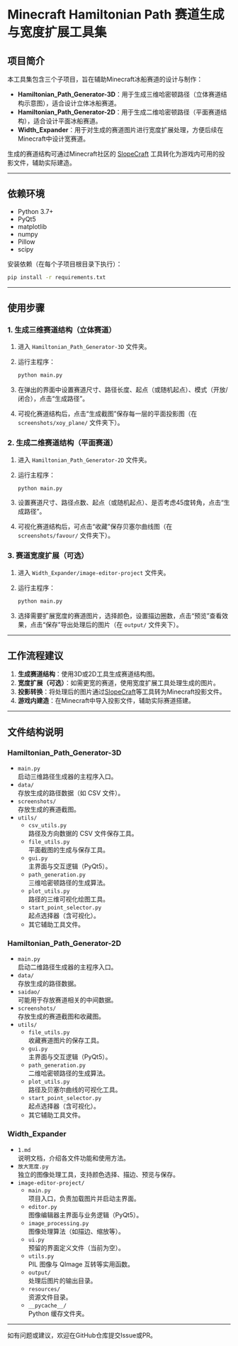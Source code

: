 # Minecraft Hamiltonian Path 赛道生成与宽度扩展工具集

## 项目简介

本工具集包含三个子项目，旨在辅助Minecraft冰船赛道的设计与制作：

- **Hamiltonian_Path_Generator-3D**：用于生成三维哈密顿路径（立体赛道结构示意图），适合设计立体冰船赛道。
- **Hamiltonian_Path_Generator-2D**：用于生成二维哈密顿路径（平面赛道结构），适合设计平面冰船赛道。
- **Width_Expander**：用于对生成的赛道图片进行宽度扩展处理，方便后续在Minecraft中设计宽赛道。

生成的赛道结构可通过Minecraft社区的 [SlopeCraft](https://github.com/Slimefun/Slimefun4/wiki/SlopeCraft) 工具转化为游戏内可用的投影文件，辅助实际建造。

---

## 依赖环境

- Python 3.7+
- PyQt5
- matplotlib
- numpy
- Pillow
- scipy

安装依赖（在每个子项目根目录下执行）：

```sh
pip install -r requirements.txt
```

---

## 使用步骤

### 1. 生成三维赛道结构（立体赛道）

1. 进入 `Hamiltonian_Path_Generator-3D` 文件夹。
2. 运行主程序：

   ```sh
   python main.py
   ```

3. 在弹出的界面中设置赛道尺寸、路径长度、起点（或随机起点）、模式（开放/闭合），点击“生成路径”。
4. 可视化赛道结构后，点击“生成截图”保存每一层的平面投影图（在 `screenshots/xoy_plane/` 文件夹下）。

### 2. 生成二维赛道结构（平面赛道）

1. 进入 `Hamiltonian_Path_Generator-2D` 文件夹。
2. 运行主程序：

   ```sh
   python main.py
   ```

3. 设置赛道尺寸、路径点数、起点（或随机起点）、是否考虑45度转角，点击“生成路径”。
4. 可视化赛道结构后，可点击“收藏”保存贝塞尔曲线图（在 `screenshots/favour/` 文件夹下）。

### 3. 赛道宽度扩展（可选）

1. 进入 `Width_Expander/image-editor-project` 文件夹。
2. 运行主程序：

   ```sh
   python main.py
   ```

3. 选择需要扩展宽度的赛道图片，选择颜色，设置描边圈数，点击“预览”查看效果，点击“保存”导出处理后的图片（在 `output/` 文件夹下）。

---

## 工作流程建议

1. **生成赛道结构**：使用3D或2D工具生成赛道结构图。
2. **宽度扩展（可选）**：如需更宽的赛道，使用宽度扩展工具处理生成的图片。
3. **投影转换**：将处理后的图片通过[SlopeCraft](https://github.com/Slimefun/Slimefun4/wiki/SlopeCraft)等工具转为Minecraft投影文件。
4. **游戏内建造**：在Minecraft中导入投影文件，辅助实际赛道搭建。

---

## 文件结构说明

### Hamiltonian_Path_Generator-3D

- `main.py`  
  启动三维路径生成器的主程序入口。
- `data/`  
  存放生成的路径数据（如 CSV 文件）。
- `screenshots/`  
  存放生成的赛道截图。
- `utils/`
  - `csv_utils.py`  
    路径及方向数据的 CSV 文件保存工具。
  - `file_utils.py`  
    平面截图的生成与保存工具。
  - `gui.py`  
    主界面与交互逻辑（PyQt5）。
  - `path_generation.py`  
    三维哈密顿路径的生成算法。
  - `plot_utils.py`  
    路径的三维可视化绘图工具。
  - `start_point_selector.py`  
    起点选择器（含可视化）。
  - 其它辅助工具文件。

### Hamiltonian_Path_Generator-2D

- `main.py`  
  启动二维路径生成器的主程序入口。
- `data/`  
  存放生成的路径数据。
- `saidao/`  
  可能用于存放赛道相关的中间数据。
- `screenshots/`  
  存放生成的赛道截图和收藏图。
- `utils/`
  - `file_utils.py`  
    收藏赛道图片的保存工具。
  - `gui.py`  
    主界面与交互逻辑（PyQt5）。
  - `path_generation.py`  
    二维哈密顿路径的生成算法。
  - `plot_utils.py`  
    路径及贝塞尔曲线的可视化工具。
  - `start_point_selector.py`  
    起点选择器（含可视化）。
  - 其它辅助工具文件。

### Width_Expander

- `1.md`  
  说明文档，介绍各文件功能和使用方法。
- `放大宽度.py`  
  独立的图像处理工具，支持颜色选择、描边、预览与保存。
- `image-editor-project/`
  - `main.py`  
    项目入口，负责加载图片并启动主界面。
  - `editor.py`  
    图像编辑器主界面与业务逻辑（PyQt5）。
  - `image_processing.py`  
    图像处理算法（如描边、缩放等）。
  - `ui.py`  
    预留的界面定义文件（当前为空）。
  - `utils.py`  
    PIL 图像与 QImage 互转等实用函数。
  - `output/`  
    处理后图片的输出目录。
  - `resources/`  
    资源文件目录。
  - `__pycache__/`  
    Python 缓存文件夹。

---

如有问题或建议，欢迎在GitHub仓库提交Issue或PR。
